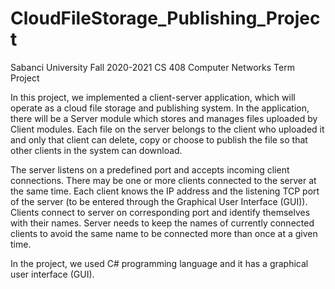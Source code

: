 # CloudFileStorage_Publishing_Project
Sabanci University Fall 2020-2021 CS 408 Computer Networks Term Project

In this project, we implemented a client-server application, which will operate as a cloud file storage and publishing system. In the application, there will be a Server module which stores and manages files uploaded by Client modules. Each file on the server belongs to the client who uploaded it and only that client can delete, copy or choose to publish the file so that other clients in the system can download.

The server listens on a predefined port and accepts incoming client connections. There may be one or more clients connected to the server at the same time. Each client knows the IP address and the listening TCP port of the server (to be entered through the Graphical User Interface (GUI)). Clients connect to server on corresponding port and identify themselves with their names. Server needs to keep the names of currently connected clients to avoid the same name to be connected more than once at a given time.

In the project, we used C# programming language and it has a graphical user interface (GUI). 
